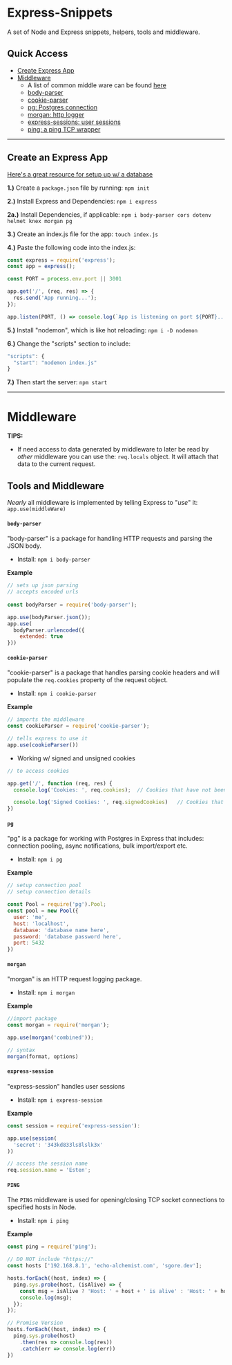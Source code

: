 # Express-Snippets
A set of Node and Express snippets, helpers, tools and middleware.


## Quick Access
- [Create Express App](#create-an-express-app)
- [Middleware](#tools-and-middleware)
  - A list of common middle ware can be found [here](https://expressjs.com/en/resources/middleware.html)
  - [body-parser](#body-parser)
  - [cookie-parser](#cookie-parser)
  - [pg: Postgres connection](#pg)
  - [morgan: http logger](#morgan)
  - [express-sessions: user sessions](#express-sessions)
  - [ping: a ping TCP wrapper](#ping)
------------------------


## Create an Express App
[Here's a great resource for setup up w/ a database](https://blog.logrocket.com/setting-up-a-restful-api-with-node-js-and-postgresql-d96d6fc892d8/)

__1.)__ Create a ```package.json``` file by running: ```npm init```

__2.)__ Install Express and Dependencies: ```npm i express```

  __2a.)__ Install Dependencies, if applicable: ```npm i body-parser cors dotenv helmet knex morgan pg```

__3.)__ Create an index.js file for the app: ```touch index.js```

__4.)__ Paste the following code into the index.js:
```javascript
const express = require('express');
const app = express();

const PORT = process.env.port || 3001

app.get('/', (req, res) => {
  res.send('App running...');
});

app.listen(PORT, () => console.log(`App is listening on port ${PORT}...`))
```
__5.)__ Install "nodemon", which is like hot reloading: ```npm i -D nodemon```

__6.)__ Change the "scripts" section to include: 
  ```javascript
  "scripts": {
    "start": "nodemon index.js"
  }
  ```
__7.)__ Then start the server: ```npm start```



-------------
# Middleware

**TIPS:**
- If need access to data generated by middleware to later be read by *other* middleware you can use the: ```req.locals``` object. It will attach that data to the current request.

## Tools and Middleware
*Nearly* all middleware is implemented by telling Express to "*use*" it: ```app.use(middleWare)```

#### ```body-parser```
"body-parser" is a package for handling HTTP requests and parsing the JSON body.
- Install: ```npm i body-parser```

**Example**
```javascript
// sets up json parsing
// accepts encoded urls
  
const bodyParser = require('body-parser');

app.use(bodyParser.json());
app.use(
  bodyParser.urlencoded({
    extended: true
}))
```

#### ```cookie-parser```
"cookie-parser" is a package that handles parsing cookie headers and will populate the ```req.cookies``` property of the request object.
- Install: ```npm i cookie-parser```

**Example**
```javascript
// imports the middleware
const cookieParser = require('cookie-parser');

// tells express to use it
app.use(cookieParser())
```
- Working w/ signed and unsigned cookies
```javascript
// to access cookies 

app.get('/', function (req, res) {
  console.log('Cookies: ', req.cookies);  // Cookies that have not been signed

  console.log('Signed Cookies: ', req.signedCookies)   // Cookies that have been signed
})
```


#### ```pg```
"pg" is a package for working with Postgres in Express that includes: connection pooling, async notifications, bulk import/export etc.
- Install: ```npm i pg```

**Example**
```javascript
// setup connection pool
// setup connection details

const Pool = require('pg').Pool;
const pool = new Pool({
  user: 'me',
  host: 'localhost',
  database: 'database name here',
  password: 'database password here',
  port: 5432
})
```

#### ```morgan```
"morgan" is an HTTP request logging package.
- Install: ```npm i morgan```

**Example**
```javascript
//import package
const morgan = require('morgan');

app.use(morgan('combined'));

// syntax
morgan(format, options)
```

#### ```express-session```
"express-session" handles user sessions 
- Install: ```npm i express-session```

**Example**
```javascript
const session = require('express-session'):

app.use(session(
  'secret': '343kd833ls8lslk3x'
))

// access the session name
req.session.name = 'Esten';
```


#### ```PING``` 
The ```PING``` middleware is used for opening/closing TCP socket connections to specified hosts in Node.
- Install: ```npm i ping```

**Example**

```javascript
const ping = require('ping');

// DO NOT include "https://"
const hosts ['192.168.8.1', 'echo-alchemist.com', 'sgore.dev'];

hosts.forEach((host, index) => {
  ping.sys.probe(host, (isAlive) => {
    const msg = isAlive ? 'Host: ' + host + ' is alive' : 'Host: ' + host + ' is down';
    console.log(msg);
  });
});

// Promise Version
hosts.forEach((host, index) => {
  ping.sys.probe(host)
    .then(res => console.log(res))
    .catch(err => console.log(err))
})
```








